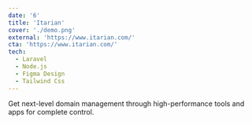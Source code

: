 ```yaml
---
date: '6'
title: 'Itarian'
cover: './demo.png'
external: 'https://www.itarian.com/'
cta: 'https://www.itarian.com/'
tech:
  - Laravel
  - Node.js
  - Figma Design
  - Tailwind Css
---
```


Get next-level domain management through high-performance tools and apps for complete control.
